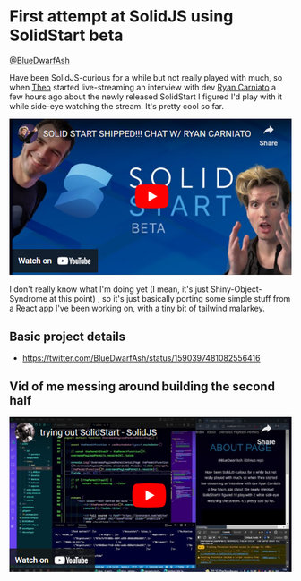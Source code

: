 # First attempt at SolidJS using SolidStart beta

[@BlueDwarfAsh](https://twitter.com/BlueDwarfAsh)

Have been SolidJS-curious for a while but not really played with much, so when <a href="https://twitter.com/t3dotgg/status/1590443687460614144">Theo</a> started live-streaming an interview with dev <a href="https://twitter.com/RyanCarniato/status/1589653991511982080">Ryan Carniato</a> a few hours ago about the newly released SolidStart I figured I'd play with it while side-eye watching the stream. It's pretty cool so far.

<a href="https://www.youtube.com/hSECorasSK8" ><img src="https://raw.githubusercontent.com/AshSimmonds/solidstart-01/main/public/theo-ryan-vid.png" /></a>

I don't really know what I'm doing yet (I mean, it's just Shiny-Object-Syndrome at this point) , so it's just basically porting some simple stuff from a React app I've been working on, with a tiny bit of tailwind malarkey.

## Basic project details

- <https://twitter.com/BlueDwarfAsh/status/1590397481082556416>

## Vid of me messing around building the second half

<a href="https://www.youtube.com/Ay6ye5icRGk" ><img src="https://raw.githubusercontent.com/AshSimmonds/solidstart-01/main/public/ash-vid.png" /></a>
